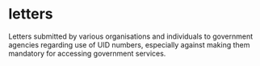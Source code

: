 # letters
Letters submitted by various organisations and individuals to government agencies regarding use of UID numbers, especially against making them mandatory for accessing government services.
